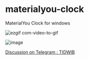 # materialyou-clock
 MaterialYou Clock for windows

![ezgif com-video-to-gif](https://user-images.githubusercontent.com/68902530/235847006-56889d3c-1ef9-4acb-940d-d51720bf9ca7.gif)

![image](https://user-images.githubusercontent.com/68902530/235762836-d0e30f26-7650-4164-a381-d3230b84e050.png)

[Discussion on Telegram : TIDWIB](https://t.me/tidwib)
